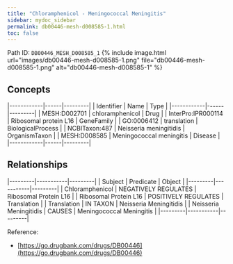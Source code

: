 ```yaml
---
title: "Chloramphenicol - Meningococcal Meningitis"
sidebar: mydoc_sidebar
permalink: db00446-mesh-d008585-1.html
toc: false 
---
```



Path ID: `DB00446_MESH_D008585_1`
{% include image.html url="images/db00446-mesh-d008585-1.png" file="db00446-mesh-d008585-1.png" alt="db00446-mesh-d008585-1" %}

## Concepts

|------------|------|---------|
| Identifier | Name | Type    |
|------------|------|---------|
| MESH:D002701 | chloramphenicol | Drug |
| InterPro:IPR000114 | Ribosomal protein L16 | GeneFamily |
| GO:0006412 | translation | BiologicalProcess |
| NCBITaxon:487 | Neisseria meningitidis | OrganismTaxon |
| MESH:D008585 | Meningococcal meningitis | Disease |
|------------|------|---------|

## Relationships

|---------|-----------|---------|
| Subject | Predicate | Object  |
|---------|-----------|---------|
| Chloramphenicol | NEGATIVELY REGULATES | Ribosomal Protein L16 |
| Ribosomal Protein L16 | POSITIVELY REGULATES | Translation |
| Translation | IN TAXON | Neisseria Meningitidis |
| Neisseria Meningitidis | CAUSES | Meningococcal Meningitis |
|---------|-----------|---------|

Reference: 
  - [https://go.drugbank.com/drugs/DB00446](https://go.drugbank.com/drugs/DB00446)
